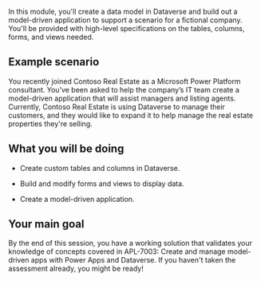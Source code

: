     
In this module, you'll create a data model in Dataverse and build out a
model-driven application to support a scenario for a fictional company. You'll
be provided with high-level specifications on the tables, columns, forms, and
views needed.

## Example scenario

You recently joined Contoso Real Estate as a Microsoft Power Platform consultant. You’ve
been asked to help the company’s IT team create a model-driven
application that will assist managers and listing agents. Currently, Contoso Real
Estate is using Dataverse to manage their customers, and they would like to
expand it to help manage the real estate properties they're selling.

## What you will be doing

-   Create custom tables and columns in Dataverse.

-   Build and modify forms and views to display data.

-   Create a model-driven application.

## Your main goal

By the end of this session, you have a working solution that validates your
knowledge of concepts covered in APL-7003: Create and manage model-driven apps
with Power Apps and Dataverse. If you haven't taken the assessment already, you might be
ready!

